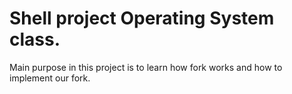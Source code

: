 # Shell project Operating System class.

Main purpose in this project is to learn how fork works and how to implement our fork. 
